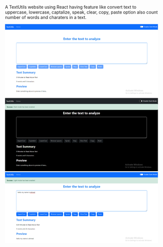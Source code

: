 A TextUtils website using React having feature like convert text to uppercase, lowercase, captalize, speak, clear, copy, paste option also count number of words and charaters in a text.

<img src="https://github.com/ahmedrohailawan/TextUtils_Using_React_JS/blob/main/readme%20files/pg1.png" width="900">
<img src="https://github.com/ahmedrohailawan/TextUtils_Using_React_JS/blob/main/readme%20files/pg2.png" width="900">
<img src="https://github.com/ahmedrohailawan/TextUtils_Using_React_JS/blob/main/readme%20files/pg3.png" width="900">
